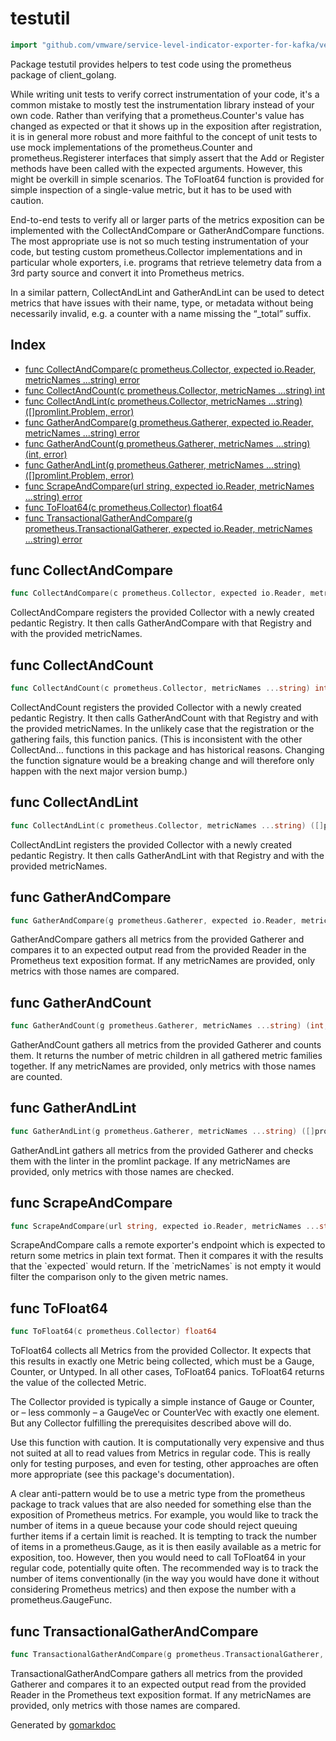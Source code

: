 <!-- Code generated by gomarkdoc. DO NOT EDIT -->

# testutil

```go
import "github.com/vmware/service-level-indicator-exporter-for-kafka/vendor/github.com/prometheus/client_golang/prometheus/testutil"
```

Package testutil provides helpers to test code using the prometheus package of client\_golang.

While writing unit tests to verify correct instrumentation of your code, it's a common mistake to mostly test the instrumentation library instead of your own code. Rather than verifying that a prometheus.Counter's value has changed as expected or that it shows up in the exposition after registration, it is in general more robust and more faithful to the concept of unit tests to use mock implementations of the prometheus.Counter and prometheus.Registerer interfaces that simply assert that the Add or Register methods have been called with the expected arguments. However, this might be overkill in simple scenarios. The ToFloat64 function is provided for simple inspection of a single\-value metric, but it has to be used with caution.

End\-to\-end tests to verify all or larger parts of the metrics exposition can be implemented with the CollectAndCompare or GatherAndCompare functions. The most appropriate use is not so much testing instrumentation of your code, but testing custom prometheus.Collector implementations and in particular whole exporters, i.e. programs that retrieve telemetry data from a 3rd party source and convert it into Prometheus metrics.

In a similar pattern, CollectAndLint and GatherAndLint can be used to detect metrics that have issues with their name, type, or metadata without being necessarily invalid, e.g. a counter with a name missing the “\_total” suffix.

## Index

- [func CollectAndCompare(c prometheus.Collector, expected io.Reader, metricNames ...string) error](<#func-collectandcompare>)
- [func CollectAndCount(c prometheus.Collector, metricNames ...string) int](<#func-collectandcount>)
- [func CollectAndLint(c prometheus.Collector, metricNames ...string) ([]promlint.Problem, error)](<#func-collectandlint>)
- [func GatherAndCompare(g prometheus.Gatherer, expected io.Reader, metricNames ...string) error](<#func-gatherandcompare>)
- [func GatherAndCount(g prometheus.Gatherer, metricNames ...string) (int, error)](<#func-gatherandcount>)
- [func GatherAndLint(g prometheus.Gatherer, metricNames ...string) ([]promlint.Problem, error)](<#func-gatherandlint>)
- [func ScrapeAndCompare(url string, expected io.Reader, metricNames ...string) error](<#func-scrapeandcompare>)
- [func ToFloat64(c prometheus.Collector) float64](<#func-tofloat64>)
- [func TransactionalGatherAndCompare(g prometheus.TransactionalGatherer, expected io.Reader, metricNames ...string) error](<#func-transactionalgatherandcompare>)


## func CollectAndCompare

```go
func CollectAndCompare(c prometheus.Collector, expected io.Reader, metricNames ...string) error
```

CollectAndCompare registers the provided Collector with a newly created pedantic Registry. It then calls GatherAndCompare with that Registry and with the provided metricNames.

## func CollectAndCount

```go
func CollectAndCount(c prometheus.Collector, metricNames ...string) int
```

CollectAndCount registers the provided Collector with a newly created pedantic Registry. It then calls GatherAndCount with that Registry and with the provided metricNames. In the unlikely case that the registration or the gathering fails, this function panics. \(This is inconsistent with the other CollectAnd… functions in this package and has historical reasons. Changing the function signature would be a breaking change and will therefore only happen with the next major version bump.\)

## func CollectAndLint

```go
func CollectAndLint(c prometheus.Collector, metricNames ...string) ([]promlint.Problem, error)
```

CollectAndLint registers the provided Collector with a newly created pedantic Registry. It then calls GatherAndLint with that Registry and with the provided metricNames.

## func GatherAndCompare

```go
func GatherAndCompare(g prometheus.Gatherer, expected io.Reader, metricNames ...string) error
```

GatherAndCompare gathers all metrics from the provided Gatherer and compares it to an expected output read from the provided Reader in the Prometheus text exposition format. If any metricNames are provided, only metrics with those names are compared.

## func GatherAndCount

```go
func GatherAndCount(g prometheus.Gatherer, metricNames ...string) (int, error)
```

GatherAndCount gathers all metrics from the provided Gatherer and counts them. It returns the number of metric children in all gathered metric families together. If any metricNames are provided, only metrics with those names are counted.

## func GatherAndLint

```go
func GatherAndLint(g prometheus.Gatherer, metricNames ...string) ([]promlint.Problem, error)
```

GatherAndLint gathers all metrics from the provided Gatherer and checks them with the linter in the promlint package. If any metricNames are provided, only metrics with those names are checked.

## func ScrapeAndCompare

```go
func ScrapeAndCompare(url string, expected io.Reader, metricNames ...string) error
```

ScrapeAndCompare calls a remote exporter's endpoint which is expected to return some metrics in plain text format. Then it compares it with the results that the \`expected\` would return. If the \`metricNames\` is not empty it would filter the comparison only to the given metric names.

## func ToFloat64

```go
func ToFloat64(c prometheus.Collector) float64
```

ToFloat64 collects all Metrics from the provided Collector. It expects that this results in exactly one Metric being collected, which must be a Gauge, Counter, or Untyped. In all other cases, ToFloat64 panics. ToFloat64 returns the value of the collected Metric.

The Collector provided is typically a simple instance of Gauge or Counter, or – less commonly – a GaugeVec or CounterVec with exactly one element. But any Collector fulfilling the prerequisites described above will do.

Use this function with caution. It is computationally very expensive and thus not suited at all to read values from Metrics in regular code. This is really only for testing purposes, and even for testing, other approaches are often more appropriate \(see this package's documentation\).

A clear anti\-pattern would be to use a metric type from the prometheus package to track values that are also needed for something else than the exposition of Prometheus metrics. For example, you would like to track the number of items in a queue because your code should reject queuing further items if a certain limit is reached. It is tempting to track the number of items in a prometheus.Gauge, as it is then easily available as a metric for exposition, too. However, then you would need to call ToFloat64 in your regular code, potentially quite often. The recommended way is to track the number of items conventionally \(in the way you would have done it without considering Prometheus metrics\) and then expose the number with a prometheus.GaugeFunc.

## func TransactionalGatherAndCompare

```go
func TransactionalGatherAndCompare(g prometheus.TransactionalGatherer, expected io.Reader, metricNames ...string) error
```

TransactionalGatherAndCompare gathers all metrics from the provided Gatherer and compares it to an expected output read from the provided Reader in the Prometheus text exposition format. If any metricNames are provided, only metrics with those names are compared.



Generated by [gomarkdoc](<https://github.com/princjef/gomarkdoc>)
